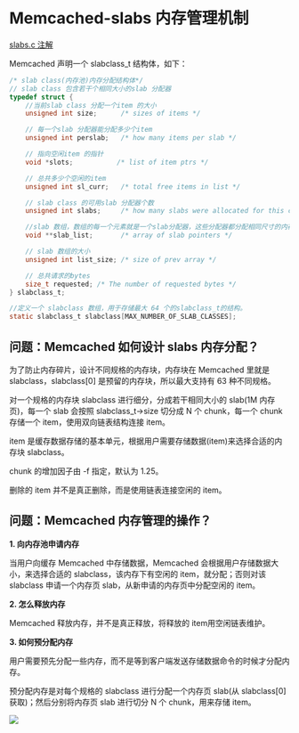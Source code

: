 ﻿# Memcached-slabs 内存管理机制

[slabs.c 注解](https://github.com/steveLauwh/Memcached/tree/master/memcached-1.5.4/slabs.c)

Memcached 声明一个 slabclass_t 结构体，如下：

```c
/* slab class(内存池)内存分配结构体*/
// slab class 包含若干个相同大小的slab 分配器
typedef struct {
    //当前slab class 分配一个item 的大小     
    unsigned int size;      /* sizes of items */

    // 每一个slab 分配器能分配多少个item
    unsigned int perslab;   /* how many items per slab */

    // 指向空闲item 的指针
    void *slots;           /* list of item ptrs */  

    // 总共多少个空闲的item
    unsigned int sl_curr;   /* total free items in list */

    // slab class 的可用slab 分配器个数
    unsigned int slabs;     /* how many slabs were allocated for this class */ 

    //slab 数组，数组的每一个元素就是一个slab分配器，这些分配器都分配相同尺寸的内存  
    void **slab_list;       /* array of slab pointers */

    // slab 数组的大小
    unsigned int list_size; /* size of prev array */

    // 总共请求的bytes
    size_t requested; /* The number of requested bytes */
} slabclass_t;

//定义一个 slabclass 数组，用于存储最大 64 个的slabclass_t的结构。  
static slabclass_t slabclass[MAX_NUMBER_OF_SLAB_CLASSES];  
```

## 问题：Memcached 如何设计 slabs 内存分配？

为了防止内存碎片，设计不同规格的内存块，内存块在 Memcached 里就是 slabclass，slabclass[0] 是预留的内存块，所以最大支持有 63 种不同规格。

对一个规格的内存块 slabclass 进行细分，分成若干相同大小的 slab(1M 内存页)，每一个 slab 会按照 slabclass_t->size 切分成 N 个 chunk，每一个 chunk 存储一个 item，使用双向链表结构连接 item。

item 是缓存数据存储的基本单元，根据用户需要存储数据(item)来选择合适的内存块 slabclass。

chunk 的增加因子由 -f 指定，默认为 1.25。

删除的 item 并不是真正删除，而是使用链表连接空闲的 item。

## 问题：Memcached 内存管理的操作？

**1. 向内存池申请内存**

当用户向缓存 Memcached 中存储数据，Memcached 会根据用户存储数据大小，来选择合适的 slabclass，该内存下有空闲的 item，就分配；否则对该 slabclass 申请一个内存页 slab，从新申请的内存页中分配空闲的 item。

**2. 怎么释放内存**

Memcached 释放内存，并不是真正释放，将释放的 item用空闲链表维护。

**3. 如何预分配内存**

用户需要预先分配一些内存，而不是等到客户端发送存储数据命令的时候才分配内存。

预分配内存是对每个规格的 slabclass 进行分配一个内存页 slab(从 slabclass[0] 获取)；然后分别将内存页 slab 进行切分 N 个 chunk，用来存储 item。

![](https://github.com/steveLauwh/Memcached/raw/master/The%20Annotated%20Memcached%20Sources/image/slab.PNG)